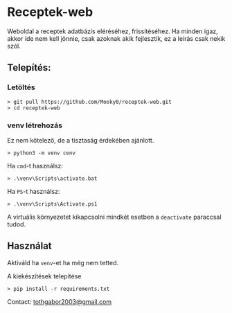 # Receptek-web

Weboldal a receptek adatbázis eléréséhez, frissítéséhez.
Ha minden igaz, akkor ide nem kell jönnie, csak azoknak akik fejlesztik, ez a leírás csak nekik szól.


## Telepítés:

### Letöltés
```shell
> git pull https://github.com/Mooky0/receptek-web.git
> cd receptek-web
```

### venv létrehozás

Ez nem kötelező, de a tisztaság érdekében ajánlott.

```shell
> python3 -m venv cenv
```

Ha `cmd`-t használsz:
```shell
> .\venv\Scripts\activate.bat
```

Ha `PS`-t használsz:
```shell
> .\venv\Scripts\Activate.ps1
```

A virtuális környezetet kikapcsolni mindkét esetben a `deactivate` paraccsal tudod.

## Használat

Aktiváld ha `venv`-et ha még nem tetted.

A kiekészítések telepítése
```shell
> pip install -r requirements.txt
```

Contact: tothgabor2003@gmail.com